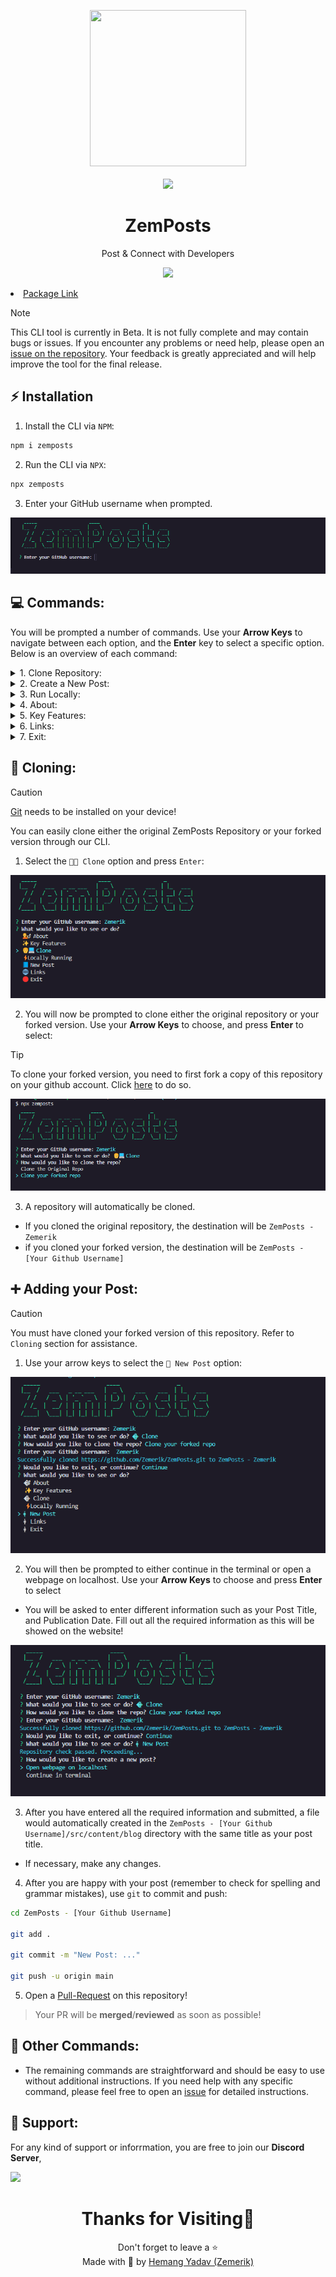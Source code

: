 <p align = "center">

<img src = "public/favicon.ico" style = "height:250px;width:250px">

<br>

<br>

<img src = "https://skillicons.dev/icons?i=javascript,typescript,css,astro,react,vscode,npm,nodejs,php,vue,html,git,vercel,github&perline=25">

</p>

<h1 align = "center">
  ZemPosts
</h1>

<p align = "center">
  Post & Connect with Developers
</p>

<p align = "center">
  <img src = "public/Screenshot.png">
</p

- [Package Link](https://www.npmjs.com/package/zemposts)

> [!Note]
> This CLI tool is currently in Beta. It is not fully complete and may contain bugs or issues. If you encounter any problems or need help, please open an [issue on the repository](https://github.com/Zemerik/ZemPosts). Your feedback is greatly appreciated and will help improve the tool for the final release.

## ⚡ Installation

1. Install the CLI via `NPM`:

```sh
npm i zemposts
```

2. Run the CLI via `NPX`:

```sh
npx zemposts
```

3. Enter your GitHub username when prompted.

![Username](public/images/username.png)

## 💻 Commands:

You will be prompted a number of commands. Use your **Arrow Keys** to navigate between each option, and the **Enter** key to select a specific option. Below is an overview of each command:

<details close>

<summary>
1. Clone Repository:
</summary>

- Command: `👨‍💻 Clone`
- Description: This command allows users to clone either the original ZemPosts repository from GitHub or their forked version. This is useful for users who want to explore and understand ZemPosts.

</details>

<details close>

<summary>
2. Create a New Post:
</summary>

- Command: `📘 New Post`
- Description: Users can create a new blog post either via a local web interface (localhost) or directly in the terminal. This flexibility allows users to choose their preferred method for content creation.

</details>

<details close>

<summary>
3. Run Locally:
</summary>

- Command: `⚡Locally Running`
- Description: This command provides instructions for running the project locally. It checks if the repository is already cloned and, if not, guides the user through the cloning process and sets up the local environment.

</details>

<details close>

<summary>
4. About:
</summary>

- Command: `💁‍♂️ About`
- Description: Displays a brief overview of ZemPosts, including its purpose and key features. This helps users understand what ZemPosts is and what they can do with it.

</details>

<details close>

<summary>
5. Key Features:
</summary>

- Command: `✨ Key Features`
- Description: Lists the key features of ZemPosts, highlighting what makes the platform unique and useful for users.

</details>

<details close>

<summary>
6. Links:
</summary>

- Command: `🌐 Links`
- Description: Provides important links related to ZemPosts, including the GitHub repository, official website, and community support links.

</details>

<details close>

<summary>
7. Exit:
</summary>

- Command: `🔴 Exit`
- Description: Exits the CLI tool. Users can choose this option when they are done using the CLI.

</details>

## 🤝 Cloning:

> [!Caution]
> [Git](https://git-scm.com/) needs to be installed on your device!

You can easily clone either the original ZemPosts Repository or your forked version through our CLI.

1. Select the `👨‍💻 Clone` option and press `Enter`:

![Clone Option](public/images/clone.png)

2. You will now be prompted to clone either the original repository or your forked version. Use your **Arrow Keys** to choose, and press **Enter** to select:

> [!Tip]
> To clone your forked version, you need to first fork a copy of this repository on your github account. Click [here](https://github.com/Zemerik/ZemPosts/fork) to do so.

![Forked/Original](public/images/forked.png)

3. A repository will automatically be cloned.

- If you cloned the original repository, the destination will be `ZemPosts - Zemerik`
- if you cloned your forked version, the destination will be `ZemPosts - [Your Github Username]`

## ➕ Adding your Post:

> [!Caution]
> You must have cloned your forked version of this repository. Refer to `Cloning` section for assistance.

1. Use your arrow keys to select the `📘 New Post` option:

![New Post](public/images/newpost.png)

2. You will then be prompted to either continue in the terminal or open a webpage on localhost. Use your **Arrow Keys** to choose and press **Enter** to select

- You will be asked to enter different information such as your Post Title, and Publication Date. Fill out all the required information as this will be showed on the website!

![Options](public/images/options.png)

3. After you have entered all the required information and submitted, a file would automatically created in the `ZemPosts - [Your Github Username]/src/content/blog` directory with the same title as your post title. 

- If necessary, make any changes. 

4. After you are happy with your post (remember to check for spelling and grammar mistakes), use `git` to commit and push:

```sh
cd ZemPosts - [Your Github Username]

git add .

git commit -m "New Post: ..."

git push -u origin main
```

5. Open a [Pull-Request](https://github.com/Zemerik/ZemPosts/pulls) on this repository!

> Your PR will be **merged**/**reviewed** as soon as possible!

## 🤖 Other Commands:

- The remaining commands are straightforward and should be easy to use without additional instructions. If you need help with any specific command, please feel free to open an [issue](https://github.com/Zemerik/ZemPosts/issues) for detailed instructions.

## 💁 Support:

For any kind of support or inforrmation, you are free to join our **Discord Server**,

<a href = "https://discord.gg/UF9KsmuGbr">
  <img src = "https://invidget.switchblade.xyz/UF9KsmuGbr">
</a>

<h1 align = "center">
  Thanks for Visiting🙏
</h1>

<p align = "center">
  Don't forget to leave a ⭐ 
  <br>
  Made with 💖 by <a href = "https://github.com/Zemerik">Hemang Yadav (Zemerik)</a>
</p>
